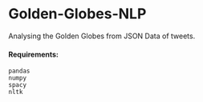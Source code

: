# Golden-Globes-NLP
Analysing the Golden Globes from JSON Data of tweets.


#### Requirements:

```
pandas
numpy
spacy
nltk
```
